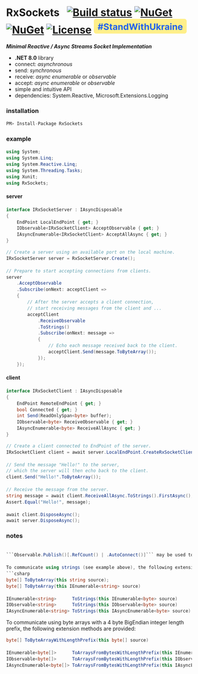 # RxSockets&nbsp;&nbsp; [![Build status](https://ci.appveyor.com/api/projects/status/rfxxbpx2agq8r93n?svg=true)](https://ci.appveyor.com/project/dshe/RxSockets) [![NuGet](https://img.shields.io/nuget/vpre/RxSockets.svg)](https://www.nuget.org/packages/RxSockets/) [![NuGet](https://img.shields.io/nuget/dt/RxSockets?color=orange)](https://www.nuget.org/packages/RxSockets/) [![License](https://img.shields.io/badge/license-Apache%202.0-7755BB.svg)](https://opensource.org/licenses/Apache-2.0) [![Ukraine](https://raw.githubusercontent.com/vshymanskyy/StandWithUkraine/main/badges/StandWithUkraine.svg)](https://stand-with-ukraine.pp.ua)
***Minimal Reactive / Async Streams Socket Implementation***
- **.NET 8.0** library
- connect: *asynchronous*
- send: *synchronous*
- receive: *async enumerable* or *observable*
- accept:  *async enumerable* or *observable*
- simple and intuitive API
- dependencies: System.Reactive, Microsoft.Extensions.Logging

### installation
```csharp
PM> Install-Package RxSockets
```
### example
```csharp
using System;
using System.Linq;
using System.Reactive.Linq;
using System.Threading.Tasks;
using Xunit;
using RxSockets;
```
#### server
```csharp
interface IRxSocketServer : IAsyncDisposable
{
    EndPoint LocalEndPoint { get; }
    IObservable<IRxSocketClient> AcceptObservable { get; }
    IAsyncEnumerable<IRxSocketClient> AcceptAllAsync { get; }
}
```
```csharp
// Create a server using an available port on the local machine.
IRxSocketServer server = RxSocketServer.Create();

// Prepare to start accepting connections from clients.
server
    .AcceptObservable
    .Subscribe(onNext: acceptClient =>
    {
        // After the server accepts a client connection,
        // start receiving messages from the client and ...
        acceptClient
            .ReceiveObservable
            .ToStrings()
            .Subscribe(onNext: message =>
            {
                // Echo each message received back to the client.
                acceptClient.Send(message.ToByteArray());
            });
    });
```
#### client
```csharp
interface IRxSocketClient : IAsyncDisposable
{
    EndPoint RemoteEndPoint { get; }
    bool Connected { get; }
    int Send(ReadOnlySpan<byte> buffer);
    IObservable<byte> ReceiveObservable { get; }
    IAsyncEnumerable<byte> ReceiveAllAsync { get; }
}
```
```csharp
// Create a client connected to EndPoint of the server.
IRxSocketClient client = await server.LocalEndPoint.CreateRxSocketClientAsync();

// Send the message "Hello!" to the server,
// which the server will then echo back to the client.
client.Send("Hello!".ToByteArray());

// Receive the message from the server.
string message = await client.ReceiveAllAsync.ToStrings().FirstAsync();
Assert.Equal("Hello!", message);

await client.DisposeAsync();
await server.DisposeAsync();
```
### notes
```csharp

```Observable.Publish()[.RefCount() | .AutoConnect()]``` may be used to support multiple simultaneous observers.

To communicate using strings (see example above), the following extension methods are provided:
```csharp
byte[] ToByteArray(this string source);
byte[] ToByteArray(this IEnumerable<string> source)

IEnumerable<string>      ToStrings(this IEnumerable<byte> source)
IObservable<string>      ToStrings(this IObservable<byte> source)
IAsyncEnumerable<string> ToStrings(this IAsyncEnumerable<byte> source)
```
To communicate using byte arrays with a 4 byte BigEndian integer length prefix, the following extension methods are provided:
```csharp
byte[] ToByteArrayWithLengthPrefix(this byte[] source)

IEnumerable<byte[]>      ToArraysFromBytesWithLengthPrefix(this IEnumerable<byte> source)
IObservable<byte[]>      ToArraysFromBytesWithLengthPrefix(this IObservable<byte> source)
IAsyncEnumerable<byte[]> ToArraysFromBytesWithLengthPrefix(this IAsyncEnumerable<byte> source)
```
